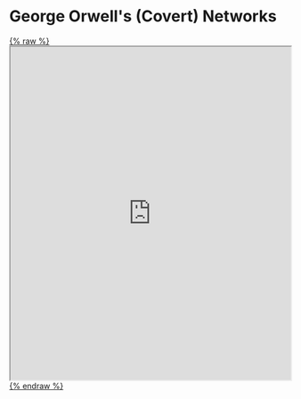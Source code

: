 # George Orwell's (Covert) Networks

[{% raw %}<iframe width="100%" height="600" src="https://krmuth.github.io/orwell.node/visualisations/orwell/"></iframe>{% endraw %}](https://krmuth.github.io/orwell.node/visualisations/orwell/)


